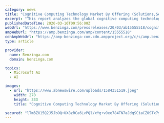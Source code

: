```yaml
---
category: news
title: "Cognitive Computing Technology Market By Offering (Solutions,Services), Technology, Deployment Type, Applications Forecasts To 2023"
excerpt: "This report analyzes the global cognitive computing technology market by technology (NLP, machine learning, automated reasoning), deployment (cloud, on-premise), organization size (SME, large enterprise), end-user (BFSI, retail, aerospace & defense); it also studies the top manufacturers in the market. • Microsoft Corporation (U.S ..."
publishedDateTime: 2020-03-16T09:56:00Z
webUrl: "https://www.benzinga.com/pressreleases/20/03/ab15555518/cognitive-computing-technology-market-by-offering-solutions-services-technology-deployment-type-a"
ampWebUrl: "https://amp.benzinga.com/amp/content/15555518"
cdnAmpWebUrl: "https://amp-benzinga-com.cdn.ampproject.org/c/s/amp.benzinga.com/amp/content/15555518"
type: article

provider:
  name: Benzinga.com
  domain: benzinga.com

topics:
  - Microsoft AI
  - AI

images:
  - url: "https://www.abnewswire.com/uploads/1584351519.jpeg"
    width: 278
    height: 333
    title: "Cognitive Computing Technology Market By Offering (Solutions,Services), Technology, Deployment Type, Applications Forecasts To 2023"

secured: "lTm3ZU15Q2J5JbOQ+UX8zRCa6LvPQl/xYg+vOee784TN7aJdqSCiaCZOSTx7yZjVkbdy30v4qoRP/6IESMzsLKSokeCrMolzdvst3xJrPdqZJ2HWEKYBQIfl6E8XVMcmCYNoWOv+4t9SVFQ7FkUjyuHJt9hyI3BRjHkbm80GQ/5rswzCwq6t5KOfMuFKoxKeVaKHXovvA+TlHG7hgaT7Y1rPY8kDr7fO/ny8l3hKfyVV5/lGINCODWRqC50Co1GczLFlJkMzNwtIgIEIpjxvaEspTlOLV6YW8HKWvpsdnLyZX6kc/PsMlS7bsDjLAVBr;hw+awQoIhoZd92w+TJ5T4A=="
---
```


